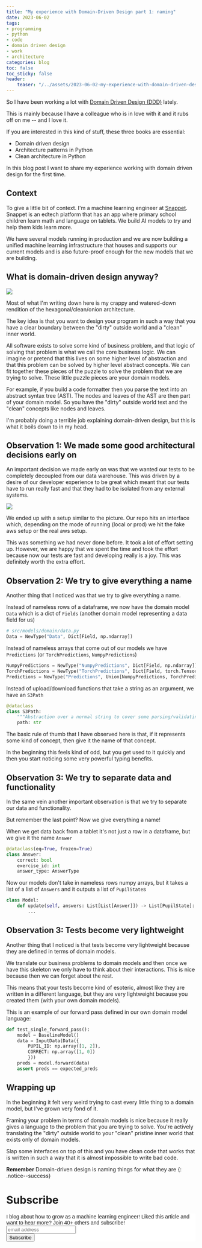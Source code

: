 ```yaml
---
title: "My experience with Domain-Driven Design part 1: naming"
date: 2023-06-02
tags:
- programming
- python
- code
- domain driven design
- work
- architecture
categories: blog
toc: false
toc_sticky: false
header:
    teaser: "/../assets/2023-06-02-my-experience-with-domain-driven-design-part-1/thumbnail.png"
---
```

<!-- ctrl + alt + v -->

So I have been working a lot with [Domain Driven Design (DDD)](https://en.wikipedia.org/wiki/Domain-driven_design) lately. 

This is mainly because I have a colleague who is in love with it and it rubs off on me -- and I love it. 

If you are interested in this kind of stuff, these three books are essential: 

* Domain driven design
* Architecture patterns in Python
* Clean architecture in Python

In this blog post I want to share my experience working with domain driven design for the first time. 

## Context

To give a little bit of context. I'm a machine learning engineer at [Snappet](). Snappet is an edtech platform that has an app where primary school children learn math and language on tablets. We build AI models to try and help them kids learn more. 

We have several models running in production and we are now building a unified machine learning infrastructure that houses and supports our current models and is also future-proof enough for the new models that we are building. 

## What is domain-driven design anyway?

![](/../assets/2023-06-02-my-experience-with-domain-driven-design-part-1/2023-06-02-17-48-15.png)

Most of what I'm writing down here is my crappy and watered-down rendition of the hexagonal/clean/onion architecture. 

The key idea is that you want to design your program in such a way that you have a clear boundary between the "dirty" outside world and a "clean" inner world. 

All software exists to solve some kind of business problem, and that logic of solving that problem is what we call the core business logic. We can imagine or pretend that this lives on some higher level of abstraction and that this problem can be solved by higher level abstract concepts. We can fit together these pieces of the puzzle to solve the problem that we are trying to solve. These little puzzle pieces are your domain models. 

For example, if you build a code formatter then you parse the text into an abstract syntax tree (AST). The nodes and leaves of the AST are then part of your domain model. So you have the "dirty" outside world text and the "clean" concepts like nodes and leaves. 

I'm probably doing a terrible job explaining domain-driven design, but this is what it boils down to in my head.

## Observation 1: We made some good architectural decisions early on

An important decision we made early on was that we wanted our tests to be completely decoupled from our data warehouse. This was driven by a desire of our developer experience to be great which meant that our tests have to run really fast and that they had to be isolated from any external systems.

![](/../assets/2023-06-02-my-experience-with-domain-driven-design-part-1/2023-06-02-17-33-37.png)

We ended up with a setup similar to the picture. Our repo hits an interface which, depending on the mode of running (local or prod) we hit the fake aws setup or the real aws setup. 

This was something we had never done before. It took a lot of effort setting up. However, we are happy that we spent the time and took the effort because now our tests are fast and developing really is a joy. This was definitely worth the extra effort. 

## Observation 2: We try to give everything a name

Another thing that I noticed was that we try to give everything a name. 

Instead of nameless rows of a dataframe, we now have the domain model `Data` which is a dict of `Fields` (another domain model representing a data field for us)

```python
# src/models/domain/data.py
Data = NewType("Data", Dict[Field, np.ndarray])
```

Instead of nameless arrays that come out of our models we have `Predictions` (or `TorchPredictions`, `NumpyPredictions`)

```python
NumpyPredictions = NewType("NumpyPredictions", Dict[Field, np.ndarray])
TorchPredictions = NewType("TorchPredictions", Dict[Field, torch.Tensor])
Predictions = NewType("Predictions", Union[NumpyPredictions, TorchPredictions])
```

Instead of upload/download functions that take a string as an argument, we have an `S3Path`

```python
@dataclass
class S3Path:
    """Abstraction over a normal string to cover some parsing/validating of s3 paths"""
    path: str
``` 

The basic rule of thumb that I have observed here is that, if it represents some kind of concept, then give it the name of that concept.

In the beginning this feels kind of odd, but you get used to it quickly and then you start noticing some very powerful typing benefits. 

## Observation 3: We try to separate data and functionality 

In the same vein another important observation is that we try to separate our data and functionality.

But remember the last point? Now we give everything a name! 

When we get data back from a tablet it's not just a row in a dataframe, but we give it the name `Answer`

```python
@dataclass(eq=True, frozen=True)
class Answer:
    correct: bool
    exercise_id: int
    answer_type: AnswerType
```

Now our models don't take in nameless rows numpy arrays, but it takes a list of a list of `Answers` and it outputs a list of `PupilState`s 

```python
class Model:
    def update(self, answers: List[List[Answer]]) -> List[PupilState]:
        ...
```

## Observation 3: Tests become very lightweight

Another thing that I noticed is that tests become very lightweight because they are defined in terms of domain models. 

We translate our business problems to domain models and then once we have this skeleton we only have to think about their interactions. This is nice because then we can forget about the rest. 

This means that your tests become kind of esoteric, almost like they are written in a different language, but they are very lightweight because you created them (with your own domain models). 

This is an example of our forward pass defined in our own domain model language: 

```python
def test_single_forward_pass():
    model = BaselineModel()
    data = InputData(Data({
        PUPIL_ID: np.array([1, 2]), 
        CORRECT: np.array([1, 0])
        }))
    preds = model.forward(data)
    assert preds == expected_preds
```

## Wrapping up

In the beginning it felt very weird trying to cast every little thing to a domain model, but I've grown very fond of it. 

Framing your problem in terms of domain models is nice because it really gives a language to the problem that you are trying to solve. You're actively translating the "dirty" outside world to your "clean" pristine inner world that exists only of domain models. 

Slap some interfaces on top of this and you have clean code that works that is written in such a way that it is almost impossible to write bad code. 

**Remember** Domain-driven design is naming things for what they are
{: .notice--success}

# Subscribe
<!-- Begin Mailchimp Signup Form -->
<link href="//cdn-images.mailchimp.com/embedcode/horizontal-slim-10_7.css" rel="stylesheet" type="text/css">
<style type="text/css">
#mc_embed_signup{background:#fff; clear:left; font:14px Helvetica,Arial,sans-serif; width:100%;}
/* Add your own Mailchimp form style overrides in your site stylesheet or in this style block.
    We recommend moving this block and the preceding CSS link to the HEAD of your HTML file. */
</style>
<div id="mc_embed_signup">
<form action="https://gmail.us3.list-manage.com/subscribe/post?u=92fe86c389878585bc87837e8&amp;id=50543deff9" method="post" id="mc-embedded-subscribe-form" name="mc-embedded-subscribe-form" class="validate" target="_blank" novalidate>
    <div id="mc_embed_signup_scroll">
<label for="mce-EMAIL">I blog about how to grow as a machine learning engineer! Liked this article and want to hear more? Join 40+ others and subscribe!</label>
<input type="email" value="" name="EMAIL" class="email" id="mce-EMAIL" placeholder="email address" required>
    <!-- real people should not fill this in and expect good things - do not remove this or risk form bot signups-->
    <div style="position: absolute; left: -5000px;" aria-hidden="true"><input type="text" name="b_92fe86c389878585bc87837e8_50543deff9" tabindex="-1" value=""></div>
    <div class="clear"><input type="submit" value="Subscribe" name="subscribe" id="mc-embedded-subscribe" class="button"></div>
    </div>
</form>
</div>
<!--End mc_embed_signup-->
    